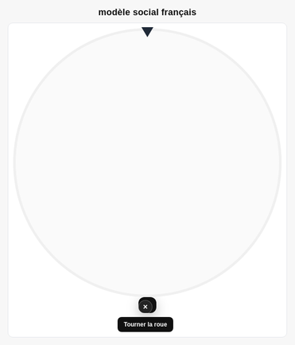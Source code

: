 <html lang="fr">
<head>
<meta charset="UTF-8" />
<meta name="viewport" content="width=device-width, initial-scale=1" />
<title>Roue interactive – v7 (overlay persistant + close)</title>
<style>
  :root { --bg:#f7f7f7; --fg:#111; --ring:#e5e7eb; }
  html,body{margin:0;height:100%;background:var(--bg);color:var(--fg);font-family:Helvetica,Arial,sans-serif;}
  .wrap{min-height:100%;display:grid;place-items:center;padding:16px;}
  .container{width:min(92vw,650px);display:grid;gap:10px;justify-items:center;}
  h1{margin:0;font-size:clamp(14px,2.4vw,18px);font-weight:700;letter-spacing:.2px;text-transform:none;}
  .board{background:#fff;border:1px solid var(--ring);border-radius:10px;padding:10px;display:grid;gap:8px;justify-items:center;}
  .wheel-area{position:relative; width:100%; display:grid; place-items:center;}
  /* Pointer at the TOP, rotated so the triangle visually points downward */
  .pointer{
    position:absolute; top:-2px; left:50%; transform:translateX(-50%) rotate(180deg);
    width:0;height:0;border-left:12px solid transparent;border-right:12px solid transparent;border-bottom:20px solid #1f2937;
    z-index:3;
  }
  canvas{width:min(58vw,540px);max-width:540px;aspect-ratio:1/1;display:block;border-radius:50%;background:#fafafa;box-shadow:inset 0 0 0 5px #f0f0f0; z-index:1;}
  .controls{display:flex;gap:8px;align-items:center;justify-content:center;flex-wrap:wrap;}
  button.primary{background:#111;color:#fff;border:none;border-radius:8px;padding:8px 12px;font-size:12px;font-weight:700;cursor:pointer;}
  button.primary:disabled{opacity:.5;cursor:not-allowed;}
  .legend{font-size:9px;opacity:.7;}

  /* Overlay result centered; persists until closed */
  .overlay{
    position:absolute; inset:0; display:none; align-items:center; justify-content:center;
    z-index:2; pointer-events:auto;
  }
  .overlay .bubble{
    position:relative;
    max-width:78%; padding:16px 18px; border-radius:12px; background:#111; color:#fff;
    box-shadow:0 8px 24px rgba(0,0,0,.25);
    font-size:clamp(16px,2.8vw,24px); font-weight:700; text-align:center; line-height:1.25;
  }
  .overlay .close{
    position:absolute; top:6px; right:8px; width:26px; height:26px; border-radius:50%;
    border:1px solid rgba(255,255,255,.25); background:rgba(255,255,255,.08); color:#fff;
    display:grid; place-items:center; cursor:pointer; font-size:16px; line-height:1;
  }
</style>
</head>
<body>
<div class="wrap">
  <div class="container">
    <h1>modèle social français</h1>
    <div class="board">
      <div class="wheel-area">
        <div class="pointer"></div>
        <canvas id="wheel" width="800" height="800" aria-label="Roue de tirage"></canvas>
        <div id="overlay" class="overlay">
          <div class="bubble">
            <div id="overlayText"></div>
            <div id="overlayClose" class="close" title="Fermer">×</div>
          </div>
        </div>
      </div>
      <div class="controls">
        <button id="spinBtn" class="primary">Tourner la roue</button>
        <span class="legend" id="countInfo"></span>
      </div>
    </div>
  </div>
</div>

<script>
let ENTRIES = ["Droits agricoles Recette : 179,7 millions d'euros Date de création : 1962", "Droits de douane Recette : 1605,3 millions d'euros Date de création : 1970", "Taxe à la production sur l[...]"];

// ===== Canvas setup =====
const canvas = document.getElementById('wheel');
const ctx = canvas.getContext('2d');
const W = canvas.width, H = canvas.height;
const CX = W/2, CY = H/2;
const R = Math.min(W, H) * 0.48;

let angle = -Math.PI/2; // pointer at top
let spinning = false;
let colors = [];
let lastPointerIndex = null;
let lastPingTime = 0;

// ===== Colors (flashy) =====
function buildColors(n){
  const arr = [];
  for(let i=0;i<n;i++){
    const hue = (i*360/n)%360;
    arr.push(`hsl(${hue}deg, 88%, 52%)`);
  }
  return arr;
}

// ===== Font sizing =====
function computeFont(n){
  if(n>340) return 7;
  if(n>260) return 8;
  if(n>200) return 9;
  if(n>140) return 10;
  return 11;
}

// ===== Draw wheel =====
function drawWheel(a){
  ctx.clearRect(0,0,W,H);
  const n = ENTRIES.length;
  if(n===0){ return; }
  const step = (Math.PI*2)/n;

  ctx.save();
  ctx.translate(CX, CY);
  ctx.rotate(a);

  for(let i=0;i<n;i++){
    const start = i*step, end = start+step;
    ctx.beginPath();
    ctx.moveTo(0,0);
    ctx.arc(0,0,R,start,end);
    ctx.closePath();
    ctx.fillStyle = colors[i % colors.length];
    ctx.fill();
    if(n<=600){
      ctx.strokeStyle = "rgba(0,0,0,.18)";
      ctx.lineWidth = 0.5;
      ctx.stroke();
    }
  }

  // Labels
  const fontPx = computeFont(n);
  ctx.fillStyle = "#111";
  ctx.textAlign = "center";
  ctx.textBaseline = "middle";
  ctx.font = `${fontPx}px Helvetica, Arial, sans-serif`;
  const labelRadius = R*0.78;
  for(let i=0;i<n;i++){
    const mid = (i+0.5)*step;
    const x = Math.cos(mid)*labelRadius;
    const y = Math.sin(mid)*labelRadius;
    const raw = String(ENTRIES[i] ?? "");
    const label = raw.length>36 ? raw.slice(0,36)+"…" : raw;
    ctx.save();
    ctx.translate(x,y);
    ctx.rotate(mid);
    ctx.fillText(label,0,0);
    ctx.restore();
  }

  // Center cap
  ctx.beginPath();
  ctx.arc(0,0,R*0.12,0,Math.PI*2);
  ctx.fillStyle = "#fff";
  ctx.strokeStyle = "#e5e7eb";
  ctx.lineWidth = 1;
  ctx.fill();
  ctx.stroke();

  ctx.restore();
}

// ===== Selection at pointer =====
function getSelectedIndex(a){
  const n = ENTRIES.length;
  const step = (Math.PI*2)/n;
  let theta = (-Math.PI/2 - a) % (Math.PI*2);
  if(theta<0) theta += Math.PI*2;
  return Math.floor(theta/step);
}

// ===== Animation ease =====
function easeInOutCubic(x){ return x<0.5 ? 4*x*x*x : 1 - Math.pow(-2*x + 2, 3)/2; }

// ===== Overlay control =====
const overlay = document.getElementById('overlay');
const overlayText = document.getElementById('overlayText');
const overlayClose = document.getElementById('overlayClose');
function showOverlay(text){
  overlayText.textContent = text;
  overlay.style.display = 'flex';
}
overlayClose.addEventListener('click', () => {
  overlay.style.display = 'none';
});

// ===== Audio (WebAudio): "ping" per segment + coin at end =====
let audioCtx = null;
function ensureAudio(){
  if(!audioCtx) audioCtx = new (window.AudioContext || window.webkitAudioContext)();
}
function ping(){
  ensureAudio();
  const t = audioCtx.currentTime;
  const osc = audioCtx.createOscillator();
  const g = audioCtx.createGain();
  osc.type = "sine";
  osc.frequency.setValueAtTime(1000 + Math.random()*120, t);
  g.gain.setValueAtTime(0.04, t);
  g.gain.exponentialRampToValueAtTime(0.0001, t + 0.08);
  osc.connect(g); g.connect(audioCtx.destination);
  osc.start(t);
  osc.stop(t + 0.1);
}
function coin(){
  ensureAudio();
  const t = audioCtx.currentTime;
  const o1 = audioCtx.createOscillator();
  const g1 = audioCtx.createGain();
  o1.type = "triangle";
  o1.frequency.setValueAtTime(1500, t);
  g1.gain.setValueAtTime(0.08, t);
  g1.gain.exponentialRampToValueAtTime(0.0001, t + 0.25);
  o1.connect(g1); g1.connect(audioCtx.destination);
  o1.start(t); o1.stop(t+0.27);
}

// ===== Spin =====
function spin(){
  if(spinning) return;
  if(ENTRIES.length===0){ alert("Plus aucun élément à tirer."); return; }
  spinning = true;
  const btn = document.getElementById('spinBtn');
  btn.disabled = true;

  const duration = 4000;
  const totalTurns = 4 + Math.random()*2;
  const finalOffset = Math.random() * Math.PI * 2;
  const totalAngle = totalTurns * Math.PI*2 + finalOffset;
  const start = performance.now();
  lastPointerIndex = getSelectedIndex(angle);
  lastPingTime = start;

  function animate(ts){
    const t = Math.min(1, (ts - start) / duration);
    const eased = easeInOutCubic(t);
    angle = -Math.PI/2 + eased * totalAngle;
    drawWheel(angle);

    // Segment crossing ping (throttled)
    const idx = getSelectedIndex(angle);
    if(idx !== lastPointerIndex && (ts - lastPingTime) > 25){
      try { ping(); } catch(e) {}
      lastPointerIndex = idx;
      lastPingTime = ts;
    }

    if(t<1){
      requestAnimationFrame(animate);
    }else{
      const winnerIdx = getSelectedIndex(angle);
      const chosen = ENTRIES[winnerIdx];
      try { coin(); } catch(e) {}
      showOverlay("🎯 " + chosen);

      // Remove winner (sans remise)
      ENTRIES.splice(winnerIdx,1);
      angle = -Math.PI/2;
      colors = buildColors(ENTRIES.length);
      document.getElementById('countInfo').textContent = ENTRIES.length + " éléments restants";
      drawWheel(angle);
      btn.disabled = ENTRIES.length===0;
      spinning = false;
    }
  }
  requestAnimationFrame(animate);
}

document.getElementById('spinBtn').addEventListener('click', spin);

// ===== Init =====
colors = buildColors(ENTRIES.length);
document.getElementById('countInfo').textContent = ENTRIES.length + " éléments";
drawWheel(angle);
</script>
</body>
</html>
